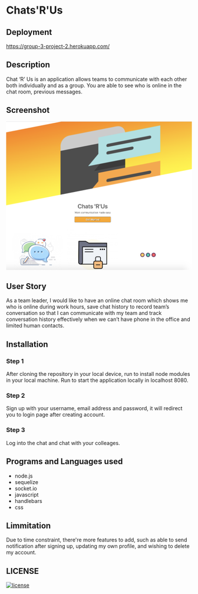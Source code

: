 # Chats'R'Us 

## Deployment
https://group-3-project-2.herokuapp.com/

## Description
Chat ‘R’ Us is an application allows teams to communicate with each other both individually and as a group. You are able to see who is online in the chat room, previous messages. 

## Screenshot
![screenshot](public/images/screenshot.jpeg)

## User Story
As a team leader,  I would like to have an online chat room which shows me who is online during work hours, save chat history to record team’s conversation so that I can communicate with my team and track conversation history effectively when we can’t have phone in the office and limited human contacts. 

## Installation 
### Step 1
After cloning the repository in your local device, run <npm install> to install node modules in your local machine. Run <node server.js> to start the application locally in localhost 8080.

### Step 2
Sign up with your username, email address and password, it will redirect you to login page after creating account.

### Step 3
Log into the chat and chat with your colleages.


## Programs and Languages used 
* node.js
* sequelize
* socket.io
* javascript
* handlebars 
* css

## Limmitation
Due to time constraint, there're more features to add, such as able to send notification after signing up, updating my own profile, and wishing to delete my account. 

## LICENSE
[![license](https://img.shields.io/github/license/DAVFoundation/captain-n3m0.svg?style=flat-square)](https://github.com/DAVFoundation/captain-n3m0/blob/master/LICENSE)

